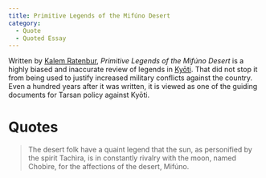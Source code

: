 ```yaml
---
title: Primitive Legends of the Mifúno Desert
category:
  - Quote
  - Quoted Essay
---
```


Written by [Kalem Ratenbur](), *Primitive Legends of the Mifúno Desert* is a highly biased and inaccurate review of legends in [Kyōti](). That did not stop it from being used to justify increased military conflicts against the country. Even a hundred years after it was written, it is viewed as one of the guiding documents for Tarsan policy against Kyōti.

# Quotes

> The desert folk have a quaint legend that the sun, as personified by the spirit Tachìra, is in constantly rivalry with the moon, named Chobìre, for the affections of the desert, Mifúno.
